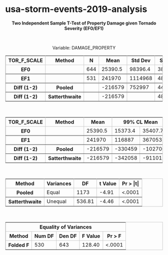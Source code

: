 # usa-storm-events-2019-analysis

<html>
   <body>
      <div align="center">
         <p align="center"><b>Two Independent Sample T-Test of Property Damage given Tornado Severity (EF0/EF1)</b></p>
         <br>
         <p align="center">Variable: DAMAGE_PROPERTY</p>
      </div>
      <div align="center">
         <table class="table" cellspacing="0" cellpadding="5" rules="all" frame="box" bordercolor="#C1C1C1" summary="Procedure Ttest: Statistics">
            <colgroup>
               <col>
               <col>
            </colgroup>
            <colgroup>
               <col>
               <col>
               <col>
               <col>
               <col>
               <col>
            </colgroup>
            <thead>
               <tr>
                  <th class="l b header" scope="col">TOR_F_SCALE</th>
                  <th class="l b header" scope="col">Method</th>
                  <th class="r b header" scope="col">N</th>
                  <th class="r b header" scope="col">Mean</th>
                  <th class="r b header" scope="col">Std&nbsp;Dev</th>
                  <th class="r b header" scope="col">Std&nbsp;Err</th>
                  <th class="r b header" scope="col">Minimum</th>
                  <th class="r b header" scope="col">Maximum</th>
               </tr>
            </thead>
            <tbody>
               <tr>
                  <th class="l rowheader" scope="row">EF0</th>
                  <th class="l rowheader" scope="row">&nbsp;</th>
                  <td class="r data">644</td>
                  <td class="r data">25390.5</td>
                  <td class="r data">98396.4</td>
                  <td class="r data">3877.4</td>
                  <td class="r data">0</td>
                  <td class="r data">1380000</td>
               </tr>
               <tr>
                  <th class="l rowheader" scope="row">EF1</th>
                  <th class="l rowheader" scope="row">&nbsp;</th>
                  <td class="r data">531</td>
                  <td class="r data">241970</td>
                  <td class="r data">1114968</td>
                  <td class="r data">48385.5</td>
                  <td class="r data">0</td>
                  <td class="r data">15000000</td>
               </tr>
               <tr>
                  <th class="l rowheader" scope="row">Diff (1-2)</th>
                  <th class="l rowheader" scope="row">Pooled</th>
                  <td class="r data">&nbsp;</td>
                  <td class="r data" nowrap>-216579</td>
                  <td class="r data">752997</td>
                  <td class="r data">44139.0</td>
                  <td class="r data">&nbsp;</td>
                  <td class="r data">&nbsp;</td>
               </tr>
               <tr>
                  <th class="l rowheader" scope="row">Diff (1-2)</th>
                  <th class="l rowheader" scope="row">Satterthwaite</th>
                  <td class="r data">&nbsp;</td>
                  <td class="r data" nowrap>-216579</td>
                  <td class="r data">&nbsp;</td>
                  <td class="r data">48540.6</td>
                  <td class="r data">&nbsp;</td>
                  <td class="r data">&nbsp;</td>
               </tr>
            </tbody>
         </table>
      </div>
      <br>
      <div align="center">
         <table class="table" cellspacing="0" cellpadding="5" rules="all" frame="box" bordercolor="#C1C1C1" summary="Procedure Ttest: Confidence Limits">
            <colgroup>
               <col>
               <col>
            </colgroup>
            <colgroup>
               <col>
               <col>
               <col>
               <col>
               <col>
               <col>
            </colgroup>
            <thead>
               <tr>
                  <th class="l b header" scope="col">TOR_F_SCALE</th>
                  <th class="l b header" scope="col">Method</th>
                  <th class="r b header" scope="col">Mean</th>
                  <th class="c b header" colspan="2" scope="colgroup">99% CL Mean</th>
                  <th class="r b header" scope="col">Std&nbsp;Dev</th>
                  <th class="c b header" colspan="2" scope="colgroup">99% CL Std Dev</th>
               </tr>
            </thead>
            <tbody>
               <tr>
                  <th class="l rowheader" scope="row">EF0</th>
                  <th class="l rowheader" scope="row">&nbsp;</th>
                  <td class="r data">25390.5</td>
                  <td class="r data">15373.4</td>
                  <td class="r data">35407.7</td>
                  <td class="r data">98396.4</td>
                  <td class="r data">91775.4</td>
                  <td class="r data">105969</td>
               </tr>
               <tr>
                  <th class="l rowheader" scope="row">EF1</th>
                  <th class="l rowheader" scope="row">&nbsp;</th>
                  <td class="r data">241970</td>
                  <td class="r data">116887</td>
                  <td class="r data">367053</td>
                  <td class="r data">1114968</td>
                  <td class="r data">1032860</td>
                  <td class="r data">1210165</td>
               </tr>
               <tr>
                  <th class="l rowheader" scope="row">Diff (1-2)</th>
                  <th class="l rowheader" scope="row">Pooled</th>
                  <td class="r data" nowrap>-216579</td>
                  <td class="r data" nowrap>-330459</td>
                  <td class="r data" nowrap>-102700</td>
                  <td class="r data">752997</td>
                  <td class="r data">714855</td>
                  <td class="r data">795125</td>
               </tr>
               <tr>
                  <th class="l rowheader" scope="row">Diff (1-2)</th>
                  <th class="l rowheader" scope="row">Satterthwaite</th>
                  <td class="r data" nowrap>-216579</td>
                  <td class="r data" nowrap>-342058</td>
                  <td class="r data" nowrap>-91101.0</td>
                  <td class="r data">&nbsp;</td>
                  <td class="r data">&nbsp;</td>
                  <td class="r data">&nbsp;</td>
               </tr>
            </tbody>
         </table>
      </div>
      <br>
      <div align="center">
         <table class="table" cellspacing="0" cellpadding="5" rules="all" frame="box" bordercolor="#C1C1C1" summary="Procedure Ttest: T-Tests">
            <colgroup>
               <col>
            </colgroup>
            <colgroup>
               <col>
               <col>
               <col>
               <col>
            </colgroup>
            <thead>
               <tr>
                  <th class="l b header" scope="col">Method</th>
                  <th class="l b header" scope="col">Variances</th>
                  <th class="r b header" scope="col">DF</th>
                  <th class="r b header" scope="col">t&nbsp;Value</th>
                  <th class="r b header" scope="col">Pr&nbsp;&gt;&nbsp;|t|</th>
               </tr>
            </thead>
            <tbody>
               <tr>
                  <th class="l rowheader" scope="row">Pooled</th>
                  <td class="l data">Equal</td>
                  <td class="r data">1173</td>
                  <td class="r data" nowrap>-4.91</td>
                  <td class="r data">&lt;.0001</td>
               </tr>
               <tr>
                  <th class="l rowheader" scope="row">Satterthwaite</th>
                  <td class="l data">Unequal</td>
                  <td class="r data">536.81</td>
                  <td class="r data" nowrap>-4.46</td>
                  <td class="r data">&lt;.0001</td>
               </tr>
            </tbody>
         </table>
      </div>
      <br>
      <div align="center">
         <table class="table" cellspacing="0" cellpadding="5" rules="all" frame="box" bordercolor="#C1C1C1" summary="Procedure Ttest: Equality of Variances">
            <colgroup>
               <col>
            </colgroup>
            <colgroup>
               <col>
               <col>
               <col>
               <col>
            </colgroup>
            <thead>
               <tr>
                  <th class="c b header" colspan="5" scope="colgroup">Equality of Variances</th>
               </tr>
               <tr>
                  <th class="l b header" scope="col">Method</th>
                  <th class="r b header" scope="col">Num&nbsp;DF</th>
                  <th class="r b header" scope="col">Den&nbsp;DF</th>
                  <th class="r b header" scope="col">F Value</th>
                  <th class="r b header" scope="col">Pr&nbsp;&gt;&nbsp;F</th>
               </tr>
            </thead>
            <tbody>
               <tr>
                  <th class="l rowheader" scope="row">Folded F</th>
                  <td class="r data">530</td>
                  <td class="r data">643</td>
                  <td class="r data">128.40</td>
                  <td class="r data">&lt;.0001</td>
               </tr>
            </tbody>
         </table>
      </div>
      <br>
   </body>
</html>
